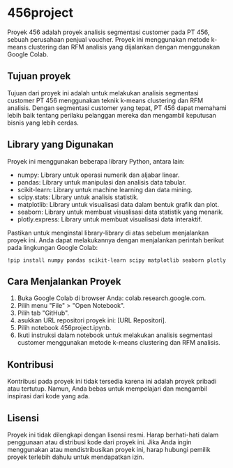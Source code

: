 # 456project
Proyek 456 adalah proyek analisis segmentasi customer pada PT 456, sebuah perusahaan penjual voucher. Proyek ini menggunakan metode k-means clustering dan RFM analisis yang dijalankan dengan menggunakan Google Colab.

## Tujuan proyek

Tujuan dari proyek ini adalah untuk melakukan analisis segmentasi customer PT 456 menggunakan teknik k-means clustering dan RFM analisis. Dengan segmentasi customer yang tepat, PT 456 dapat memahami lebih baik tentang perilaku pelanggan mereka dan mengambil keputusan bisnis yang lebih cerdas.

 ## Library yang Digunakan
Proyek ini menggunakan beberapa library Python, antara lain:

* numpy: Library untuk operasi numerik dan aljabar linear.
* pandas: Library untuk manipulasi dan analisis data tabular.
* scikit-learn: Library untuk machine learning dan data mining.
* scipy.stats: Library untuk analisis statistik.
* matplotlib: Library untuk visualisasi data dalam bentuk grafik dan plot.
* seaborn: Library untuk membuat visualisasi data statistik yang menarik.
* plotly.express: Library untuk membuat visualisasi data interaktif.

Pastikan untuk menginstal library-library di atas sebelum menjalankan proyek ini. Anda dapat melakukannya dengan menjalankan perintah berikut pada lingkungan Google Colab:
```
!pip install numpy pandas scikit-learn scipy matplotlib seaborn plotly
```

## Cara Menjalankan Proyek
1. Buka Google Colab di browser Anda: colab.research.google.com.
1. Pilih menu "File" > "Open Notebook".
1. Pilih tab "GitHub".
1. asukkan URL repositori proyek ini: [URL Repositori].
1. Pilih notebook 456project.ipynb.
1. Ikuti instruksi dalam notebook untuk melakukan analisis segmentasi customer menggunakan metode k-means clustering dan RFM analisis.

## Kontribusi
Kontribusi pada proyek ini tidak tersedia karena ini adalah proyek pribadi atau tertutup. Namun, Anda bebas untuk mempelajari dan mengambil inspirasi dari kode yang ada.

## Lisensi
Proyek ini tidak dilengkapi dengan lisensi resmi. Harap berhati-hati dalam penggunaan atau distribusi kode dari proyek ini. Jika Anda ingin menggunakan atau mendistribusikan proyek ini, harap hubungi pemilik proyek terlebih dahulu untuk mendapatkan izin.
